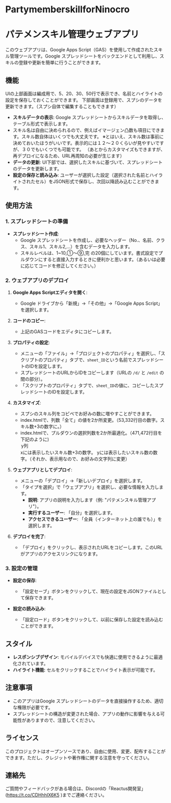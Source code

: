 # PartymemberskillforNinocro
# パテメンスキル管理ウェブアプリ

このウェブアプリは、Google Apps Script（GAS）を使用して作成されたスキル管理ツールです。Google スプレッドシートをバックエンドとして利用し、スキルの登録や更新を簡単に行うことができます。

## 機能
UIの上部画面は編成用で、5、20、30、50行で表示でき、名前とハイライトの設定を保存しておくことができます。
下部画面は登録用で、スプシのデータを更新できます。（スプシ自体で編集することもできます）

- **スキルデータの表示**: Google スプレッドシートからスキルデータを取得し、テーブル形式で表示します。
- スキル名は自由に決められるので、例えばイマージェン凸数も項目にできます。スキル数自体はいくつでも大丈夫です。
※とはいえ、スキル数は事前に決めておいたほうがいいです。表示的には１２～２０くらいが見やすいですが、３０でもいくつでも可能です。
（あとからカスタマイズもできますが、再デプロイになるため、URL再周知の必要が生じます）
- **データの更新**: UI下部では、選択したスキルに基づいて、スプレッドシートのデータを更新します。
- **設定の保存と読み込み**: ユーザーが選択した設定（選択された名前とハイライトされたセル）をJSON形式で保存し、次回以降読み込むことができます。

## 使用方法

### 1. スプレッドシートの準備

- **スプレッドシート作成**:
  - Google スプレッドシートを作成し、必要なヘッダー（No.、名前、クラス、スキル1、スキル2,…）を含むデータを入力します。
  - スキルレベルは、1~10,①～⑨,完 の20個にしています。書式設定でプルダウンにすると直接入力するときに便利かと思います。（あるいは必要に応じてコードを修正してください。）

### 2. ウェブアプリのデプロイ

1. **Google Apps Scriptエディタを開く**:
   - Google ドライブから「新規」→「その他」→「Google Apps Script」を選択します。

2. **コードのコピー**:
   - 上記のGASコードをエディタにコピーします。

3. **プロパティの設定**:
   - メニューの「ファイル」→「プロジェクトのプロパティ」を選択し、「スクリプトのプロパティ」タブで、`sheet_ID`という名前でスプレッドシートのIDを設定します。
   - スプレッドシートのURLからIDをコピーします（URLの `/d/` と `/edit` の間の部分）。
   - 「スクリプトのプロパティ」タブで、`sheet_ID`の値に、コピーしたスプレッドシートのIDを設定します。

4. **カスタマイズ**:
   - スプシのスキル列をコピペでお好みの数に増やすことができます。
   - index.htmlで、列数「全て」の値を2か所変更。（53,332行目の数字。スキル数+3の数字に。）
   - index.htmlで、プルダウンの選択列数を2か所最適化。（471,472行目を下記のように)
     <option value="x">y列</option>
     xには表示したいスキル数+3の数字。
     yには表示したいスキル数の数字。（それか、表示用なので、お好みの文字列に変更）

5. **ウェブアプリとしてデプロイ**:
   - メニューの「デプロイ」→「新しいデプロイ」を選択します。
   - 「タイプを選択」で「ウェブアプリ」を選択し、必要な情報を入力します。
     - **説明**: アプリの説明を入力します（例: "パテメンスキル管理アプリ"）。
     - **実行するユーザー**: 「自分」を選択します。
     - **アクセスできるユーザー**: 「全員（インターネット上の誰でも）」を選択します。

6. **デプロイを完了**:
   - 「デプロイ」をクリックし、表示されたURLをコピーします。このURLがアプリのアクセスリンクになります。

### 3. 設定の管理

- **設定の保存**:
  - 「設定セーブ」ボタンをクリックして、現在の設定をJSONファイルとして保存できます。

- **設定の読み込み**:
  - 「設定ロード」ボタンをクリックして、以前に保存した設定を読み込むことができます。

## スタイル

- **レスポンシブデザイン**: モバイルデバイスでも快適に使用できるように最適化されています。
- **ハイライト機能**: セルをクリックすることでハイライト表示が可能です。

## 注意事項

- このアプリはGoogle スプレッドシートのデータを直接操作するため、適切な権限が必要です。
- スプレッドシートの構造が変更された場合、アプリの動作に影響を与える可能性がありますので、注意してください。

## ライセンス

このプロジェクトはオープンソースであり、自由に使用、変更、配布することができます。ただし、クレジットや著作権に関する注意を守ってください。

## 連絡先

ご質問やフィードバックがある場合は、Discordの「Reactus開発室」(https://t.co/CDHhhIX6K5 )までご連絡ください。
